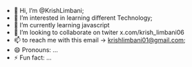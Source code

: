 - 👋 Hi, I’m @KrishLimbani;
- 👀 I’m interested in learning different Technology;
- 🌱 I’m currently learning javascript
- 💞️ I’m looking to collaborate on twiter x.com/krish_limbani06
- 📫 to reach me with this email -> krishlimbani01@gmail.com;
- 😄 Pronouns: ...
- ⚡ Fun fact: ...

<!---
KrishLimbani/KrishLimbani is a ✨ special ✨ repository because its `README.md` (this file) appears on your GitHub profile.
You can click the Preview link to take a look at your changes.
--->

